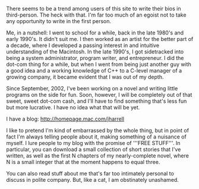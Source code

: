 

There seems to be a trend among users of this site to write their bios in third-person. The heck with that. I'm far too much of an egoist not to take any opportunity to write in the first person.

Me, in a nutshell: I went to school for a while, back in the late 1980's and early 1990's. It didn't suit me. I then worked as an artist for the better part of a decade, where I developed a passing interest in and intuitive understanding of the Macintosh. In the late 1990's, I got sidetracked into being a system administrator, program writer, and entrepreneur. I did the dot-com thing for a while, but when I went from being just another guy with a good idea and a working knowledge of C++ to a C-level manager of a growing company, it became evident that I was out of my depth.

Since September, 2002, I've been working on a novel and writing little programs on the side for fun. Soon, however, I will be completely out of that sweet, sweet dot-com cash, and I'll have to find something that's less fun but more lucrative. I have no idea what that will be yet.

I have a blog: http://homepage.mac.com/jharrell

I like to pretend I'm kind of embarrassed by the whole thing, but in point of fact I'm always telling people about it, making something of a nuisance of myself. I lure people to my blog with the promise of '''FREE STUFF'''. In particular, you can download a small collection of short stories that I've written, as well as the first N chapters of my nearly-complete novel, where N is a small integer that at the moment happens to equal three.

You can also read stuff about me that's far too intimately personal to discuss in polite company. But, like a cat, I am obstinately unashamed.